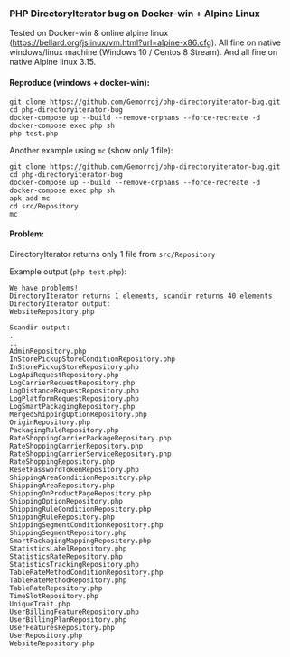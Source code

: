 ### PHP DirectoryIterator bug on Docker-win + Alpine Linux

Tested on Docker-win & online alpine linux (https://bellard.org/jslinux/vm.html?url=alpine-x86.cfg).
All fine on native windows/linux machine (Windows 10 / Centos 8 Stream).
And all fine on native Alpine linux 3.15.

#### Reproduce (windows + docker-win):
```
git clone https://github.com/Gemorroj/php-directoryiterator-bug.git
cd php-directoryiterator-bug
docker-compose up --build --remove-orphans --force-recreate -d
docker-compose exec php sh
php test.php
```
Another example using `mc` (show only 1 file):
```
git clone https://github.com/Gemorroj/php-directoryiterator-bug.git
cd php-directoryiterator-bug
docker-compose up --build --remove-orphans --force-recreate -d
docker-compose exec php sh
apk add mc
cd src/Repository
mc
```


#### Problem:
DirectoryIterator returns only 1 file from `src/Repository`

Example output (`php test.php`):
```
We have problems!
DirectoryIterator returns 1 elements, scandir returns 40 elements
DirectoryIterator output:
WebsiteRepository.php

Scandir output:
.
..
AdminRepository.php
InStorePickupStoreConditionRepository.php
InStorePickupStoreRepository.php
LogApiRequestRepository.php
LogCarrierRequestRepository.php
LogDistanceRequestRepository.php
LogPlatformRequestRepository.php
LogSmartPackagingRepository.php
MergedShippingOptionRepository.php
OriginRepository.php
PackagingRuleRepository.php
RateShoppingCarrierPackageRepository.php
RateShoppingCarrierRepository.php
RateShoppingCarrierServiceRepository.php
RateShoppingRepository.php
ResetPasswordTokenRepository.php
ShippingAreaConditionRepository.php
ShippingAreaRepository.php
ShippingOnProductPageRepository.php
ShippingOptionRepository.php
ShippingRuleConditionRepository.php
ShippingRuleRepository.php
ShippingSegmentConditionRepository.php
ShippingSegmentRepository.php
SmartPackagingMappingRepository.php
StatisticsLabelRepository.php
StatisticsRateRepository.php
StatisticsTrackingRepository.php
TableRateMethodConditionRepository.php
TableRateMethodRepository.php
TableRateRepository.php
TimeSlotRepository.php
UniqueTrait.php
UserBillingFeatureRepository.php
UserBillingPlanRepository.php
UserFeaturesRepository.php
UserRepository.php
WebsiteRepository.php
```
